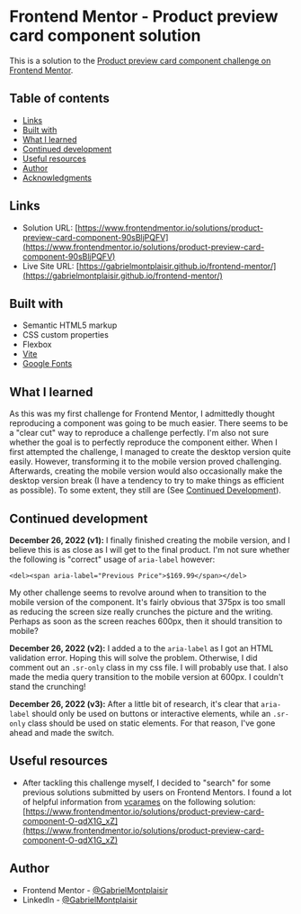 # Frontend Mentor - Product preview card component solution

This is a solution to the [Product preview card component challenge on Frontend Mentor](https://www.frontendmentor.io/challenges/product-preview-card-component-GO7UmttRfa).

## Table of contents

- [Links](#links)
- [Built with](#built-with)
- [What I learned](#what-i-learned)
- [Continued development](#continued-development)
- [Useful resources](#useful-resources)
- [Author](#author)
- [Acknowledgments](#acknowledgments)

## Links

- Solution URL: [https://www.frontendmentor.io/solutions/product-preview-card-component-90sBljPQFV](https://www.frontendmentor.io/solutions/product-preview-card-component-90sBljPQFV)
- Live Site URL: [https://gabrielmontplaisir.github.io/frontend-mentor/](https://gabrielmontplaisir.github.io/frontend-mentor/)

## Built with

- Semantic HTML5 markup
- CSS custom properties
- Flexbox
- [Vite](https://vitejs.dev/)
- [Google Fonts](https://fonts.google.com/)

## What I learned

As this was my first challenge for Frontend Mentor, I admittedly thought reproducing a component was going to be much easier. There seems to be a "clear cut" way to reproduce a challenge perfectly. I'm also not sure whether the goal is to perfectly reproduce the component either. When I first attempted the challenge, I managed to create the desktop version quite easily. However, transforming it to the mobile version proved challenging. Afterwards, creating the mobile version would also occasionally make the desktop version break (I have a tendency to try to make things as efficient as possible). To some extent, they still are (See [Continued Development](#continued-development)).

## Continued development

**December 26, 2022 (v1):** I finally finished creating the mobile version, and I believe this is as close as I will get to the final product. I'm not sure whether the following is "correct" usage of `aria-label` however:

```
<del><span aria-label="Previous Price">$169.99</span></del>
```

My other challenge seems to revolve around when to transition to the mobile version of the component. It's fairly obvious that 375px is too small as reducing the screen size really crunches the picture and the writing. Perhaps as soon as the screen reaches 600px, then it should transition to mobile?

**December 26, 2022 (v2):** I added a <span></span> to the `aria-label` as I got an HTML validation error. Hoping this will solve the problem. Otherwise, I did comment out an `.sr-only` class in my css file. I will probably use that. I also made the media query transition to the mobile version at 600px. I couldn't stand the crunching!

**December 26, 2022 (v3):** After a little bit of research, it's clear that `aria-label` should only be used on buttons or interactive elements, while an `.sr-only` class should be used on static elements. For that reason, I've gone ahead and made the switch.

## Useful resources

- After tackling this challenge myself, I decided to "search" for some previous solutions submitted by users on Frontend Mentors. I found a lot of helpful information from [vcarames](https://www.frontendmentor.io/profile/vcarames) on the following solution: [https://www.frontendmentor.io/solutions/product-preview-card-component-O-qdX1G_xZ](https://www.frontendmentor.io/solutions/product-preview-card-component-O-qdX1G_xZ)

## Author

- Frontend Mentor - [@GabrielMontplaisir](https://www.frontendmentor.io/profile/GabrielMontplaisir)
- LinkedIn - [@GabrielMontplaisir](https://www.linkedin.com/in/gabriel-montplaisir/)

